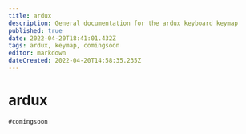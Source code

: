 ```yaml
---
title: ardux
description: General documentation for the ardux keyboard keymap
published: true
date: 2022-04-20T18:41:01.432Z
tags: ardux, keymap, comingsoon
editor: markdown
dateCreated: 2022-04-20T14:58:35.235Z
---
```


# ardux
`#comingsoon`